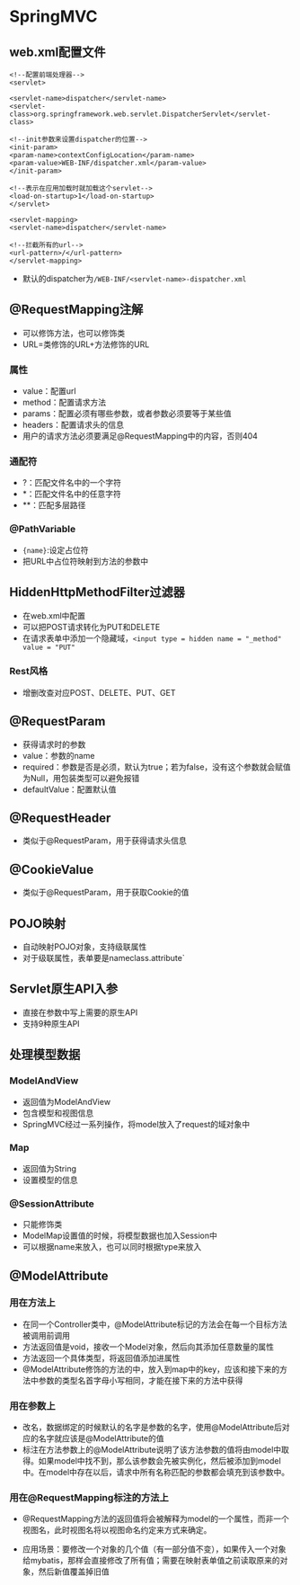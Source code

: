# SpringMVC

## web.xml配置文件

```
<!--配置前端处理器-->
<servlet> 

<servlet-name>dispatcher</servlet-name>    
<servlet-class>org.springframework.web.servlet.DispatcherServlet</servlet-class>   

<!--init参数来设置dispatcher的位置-->
<init-param>        
<param-name>contextConfigLocation</param-name>        
<param-value>WEB-INF/dispatcher.xml</param-value>    
</init-param>   

<!--表示在应用加载时就加载这个servlet-->
<load-on-startup>1</load-on-startup>
</servlet>

<servlet-mapping>
<servlet-name>dispatcher</servlet-name>    

<!--拦截所有的url-->
<url-pattern>/</url-pattern>
</servlet-mapping>
```

- 默认的dispatcher为`/WEB-INF/<servlet-name>-dispatcher.xml`

## @RequestMapping注解

- 可以修饰方法，也可以修饰类
- URL=类修饰的URL+方法修饰的URL

### 属性

- value：配置url
- method：配置请求方法
- params：配置必须有哪些参数，或者参数必须要等于某些值
- headers：配置请求头的信息
- 用户的请求方法必须要满足@RequestMapping中的内容，否则404

### 通配符

- ?：匹配文件名中的一个字符
- *：匹配文件名中的任意字符
- **：匹配多层路径

### @PathVariable

- `{name}`:设定占位符
- 把URL中占位符映射到方法的参数中

## HiddenHttpMethodFilter过滤器

- 在web.xml中配置
- 可以把POST请求转化为PUT和DELETE
- 在请求表单中添加一个隐藏域，`<input type = hidden name = "_method" value = "PUT"`

### Rest风格

- 增删改查对应POST、DELETE、PUT、GET

## @RequestParam

- 获得请求时的参数
- value：参数的name
- required：参数是否是必须，默认为true；若为false，没有这个参数就会赋值为Null，用包装类型可以避免报错
- defaultValue：配置默认值

## @RequestHeader

- 类似于@RequestParam，用于获得请求头信息

## @CookieValue

- 类似于@RequestParam，用于获取Cookie的值

## POJO映射

- 自动映射POJO对象，支持级联属性
- 对于级联属性，表单要是nameclass.attribute`

## Servlet原生API入参

- 直接在参数中写上需要的原生API
- 支持9种原生API

## 处理模型数据

### ModelAndView

- 返回值为ModelAndView
- 包含模型和视图信息
- SpringMVC经过一系列操作，将model放入了request的域对象中

### Map

- 返回值为String
- 设置模型的信息

### @SessionAttribute

- 只能修饰类
- ModelMap设置值的时候，将模型数据也加入Session中
- 可以根据name来放入，也可以同时根据type来放入

## @ModelAttribute

### 用在方法上

- 在同一个Controller类中，@ModelAttribute标记的方法会在每一个目标方法被调用前调用
- 方法返回值是void，接收一个Model对象，然后向其添加任意数量的属性
- 方法返回一个具体类型，将返回值添加进属性
- @ModelAttribute修饰的方法的中，放入到map中的key，应该和接下来的方法中参数的类型名首字母小写相同，才能在接下来的方法中获得

### 用在参数上

- 改名，数据绑定的时候默认的名字是参数的名字，使用@ModelAttribute后对应的名字就应该是@ModelAttribute的值
- 标注在方法参数上的@ModelAttribute说明了该方法参数的值将由model中取得。如果model中找不到，那么该参数会先被实例化，然后被添加到model中。在model中存在以后，请求中所有名称匹配的参数都会填充到该参数中。

### 用在@RequestMapping标注的方法上

- @RequestMapping方法的返回值将会被解释为model的一个属性，而非一个视图名，此时视图名将以视图命名约定来方式来确定。

- 应用场景：要修改一个对象的几个值（有一部分值不变），如果传入一个对象给mybatis，那样会直接修改了所有值；需要在映射表单值之前读取原来的对象，然后新值覆盖掉旧值